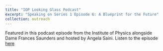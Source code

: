```yaml
---
title: "IOP Looking Glass Podcast"
excerpt: "Speaking on Series 1 Episode 6: A Blueprint for the Future"
collection: outreach
---
```


Featured in this podcast episode from the Institute of Physics alongside Dame Frances Saunders and hosted by Angela Saini. Listen to the episode [here](https://play.acast.com/s/looking-glass/ablueprintforthefuture)
